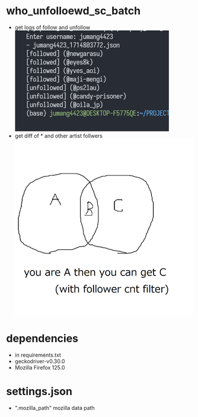 # who_unfolloewd_sc_batch

- get logs of follow and unfollow
  ![](def.png)
- get diff of \* and other artist follwers
  ![](abc.png)

# dependencies

- in requirements.txt
- geckodriver-v0.30.0
- Mozilla Firefox 125.0

# settings.json

- ".mozilla_path" mozilla data path
